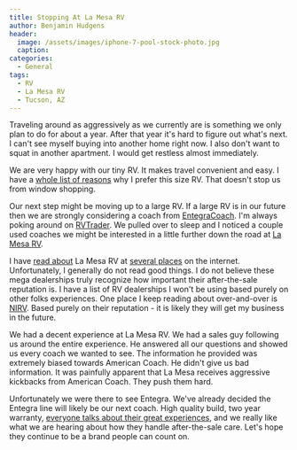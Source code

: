 ```yaml
---
title: Stopping At La Mesa RV
author: Benjamin Hudgens
header:
  image: /assets/images/iphone-7-pool-stock-photo.jpg
  caption:
categories:
  - General
tags:
  - RV
  - La Mesa RV
  - Tucson, AZ
---
```


Traveling around as aggressively as we currently are is something we only plan to do for about a year.  After that year it's hard to figure out what's next.  I can't see myself buying into another home right now.  I also don't want to squat in another apartment.  I would get restless almost immediately.

We are very happy with our tiny RV.  It makes travel convenient and easy.  I have a [whole list of reasons](http://chasingsixty.com/vandwelling/rv/Two-Months-In-Pleasure-Way-XLMB-Part-3/) why I prefer this size RV.  That doesn't stop us from window shopping.

Our next step might be moving up to a large RV.  If a large RV is in our future then we are strongly considering a coach from [EntegraCoach](https://www.entegracoach.com/).  I'm always poking around on [RVTrader](https://www.rvtrader.com/).  We pulled over to sleep and I noticed a couple used coaches we might be interested in a little further down the road at [La Mesa RV](http://www.lamesarv.com/).  

I have [read about](http://www.irv2.com/forums/f106/lamesa-rv-154095.html) La Mesa RV at [several places](http://www.irv2.com/forums/f59/recommendation-la-mesa-rv-mesa-az-274422.html) on the internet.  Unfortunately, I generally do not read good things.  I do not believe these mega dealerships truly recognize how important their after-the-sale reputation is.  I have a list of RV dealerships I won't be using based purely on other folks experiences.  One place I keep reading about over-and-over is [NIRV](http://www.salesnirvc.com/).  Based purely on their reputation - it is likely they will get my business in the future.

We had a decent experience at La Mesa RV.  We had a sales guy following us around the entire experience.  He answered all our questions and showed us every coach we wanted to see.  The information he provided was extremely biased towards American Coach.  He didn't give us bad information.  It was painfully apparent that La Mesa receives aggressive kickbacks from American Coach.  They push them hard.

Unfortunately we were there to see Entegra.  We've already decided the Entegra line will likely be our next coach.  High quality build, two year warranty, [everyone talks about their great experiences](asdf), and we really like what we are hearing about how they handle after-the-sale care.  Let's hope they continue to be a brand people can count on.
